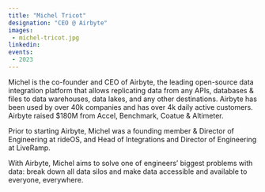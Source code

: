 ```yaml
---
title: "Michel Tricot"
designation: "CEO @ Airbyte"
images:
 - michel-tricot.jpg
linkedin: 
events:
 - 2023
---
```


Michel is the co-founder and CEO of Airbyte, the leading open-source data integration platform that allows replicating data from any APIs, databases & files to data warehouses, data lakes, and any other destinations. Airbyte has been used by over 40k companies and has over 4k daily active customers. Airbyte raised $180M from Accel, Benchmark, Coatue & Altimeter.
 
 
 
 Prior to starting Airbyte, Michel was a founding member & Director of Engineering at rideOS, and Head of Integrations and Director of Engineering at LiveRamp.
 
 
 
 With Airbyte, Michel aims to solve one of engineers’ biggest problems with data: break down all data silos and make data accessible and available to everyone, everywhere.